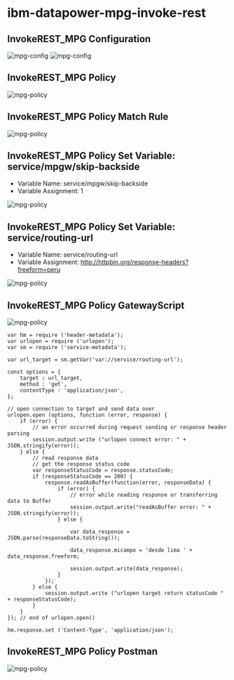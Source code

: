 # ibm-datapower-mpg-invoke-rest

## InvokeREST_MPG Configuration
![mpg-config](/images/ibm-datapower-mpg-invoke-config1.png)
![mpg-config](/images/ibm-datapower-mpg-invoke-config2.png)

## InvokeREST_MPG Policy
![mpg-policy](/images/ibm-datapower-mpg-invoke-policy.png)

## InvokeREST_MPG Policy Match Rule
![mpg-policy](/images/ibm-datapower-mpg-invoke-policy.png)

## InvokeREST_MPG Policy Set Variable: service/mpgw/skip-backside
- Variable Name: service/mpgw/skip-backside
- Variable Assignment: 1

![mpg-policy](/images/ibm-datapower-mpg-invoke-policy-setvariable-skip.png)

## InvokeREST_MPG Policy Set Variable: service/routing-url
- Variable Name: service/routing-url
- Variable Assignment: http://httpbin.org/response-headers?freeform=peru

![mpg-policy](/images/ibm-datapower-mpg-invoke-policy-setvariable-routing-url.png)

## InvokeREST_MPG Policy GatewayScript

![mpg-policy](/images/ibm-datapower-mpg-invoke-policy.png)

```
var hm = require ('header-metadata');
var urlopen = require ('urlopen');
var sm = require ('service-metadata');

var url_target = sm.getVar('var://service/routing-url');

const options = {
    target : url_target,
    method : 'get',
	contentType : 'application/json',
};

// open connection to target and send data over
urlopen.open (options, function (error, response) {
    if (error) {
        // an error occurred during request sending or response header parsing
        session.output.write ("urlopen connect error: " + JSON.stringify(error));
    } else {
        // read response data
        // get the response status code
        var responseStatusCode = response.statusCode;
        if (responseStatusCode == 200) {
            response.readAsBuffer(function(error, responseData) {
                if (error) {
                    // error while reading response or transferring data to Buffer
                    session.output.write("readAsBuffer error: " + JSON.stringify(error));
                } else {
					
					var data_response = JSON.parse(responseData.toString());

					data_response.micampo = 'desde lima ' + data_response.freeform;
					
					session.output.write(data_response);
                } 
            });
        } else {
            session.output.write ("urlopen target return statusCode " + responseStatusCode);
        }
    }
}); // end of urlopen.open()

hm.response.set ('Content-Type', 'application/json');
```

## InvokeREST_MPG Policy Postman

![mpg-policy](/images/ibm-datapower-mpg-invoke-postman.png)